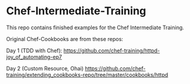 # Chef-Intermediate-Training

This repo contains finished examples for the Chef Intermediate Training.


Original Chef-Cookbooks are from these repos: 

Day 1 (TDD with Chef): 
https://github.com/chef-training/httpd-joy_of_automating-ep7

Day 2 (Custom Resource, Ohai)
https://github.com/chef-training/extending_cookbooks-repo/tree/master/cookbooks/httpd


